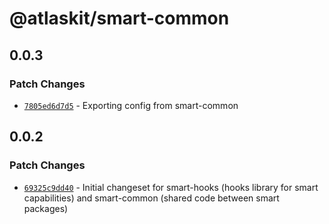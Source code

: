 # @atlaskit/smart-common

## 0.0.3

### Patch Changes

- [`7805ed6d7d5`](https://bitbucket.org/atlassian/atlassian-frontend/commits/7805ed6d7d5) - Exporting config from smart-common

## 0.0.2

### Patch Changes

- [`69325c9dd40`](https://bitbucket.org/atlassian/atlassian-frontend/commits/69325c9dd40) - Initial changeset for smart-hooks (hooks library for smart capabilities) and smart-common (shared code between smart packages)
